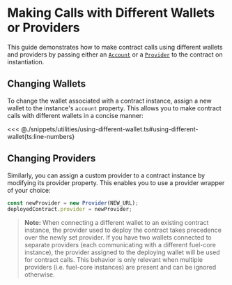 # Making Calls with Different Wallets or Providers

This guide demonstrates how to make contract calls using different wallets and providers by passing either an [`Account`](DOCS_API_URL/classes/_fuel_ts_account.Account.html) or a [`Provider`](DOCS_API_URL/classes/_fuel_ts_account.Provider.html) to the contract on instantiation.

## Changing Wallets

To change the wallet associated with a contract instance, assign a new wallet to the instance's `account` property. This allows you to make contract calls with different wallets in a concise manner:

<<< @./snippets/utilities/using-different-wallet.ts#using-different-wallet{ts:line-numbers}

## Changing Providers

Similarly, you can assign a custom provider to a contract instance by modifying its provider property. This enables you to use a provider wrapper of your choice:

<!-- TODO: Replace with a proper snippet. We lost this snippet because this test had to be removed/changed -->

```ts
const newProvider = new Provider(NEW_URL);
deployedContract.provider = newProvider;
```

> **Note:** When connecting a different wallet to an existing contract instance, the provider used to deploy the contract takes precedence over the newly set provider. If you have two wallets connected to separate providers (each communicating with a different fuel-core instance), the provider assigned to the deploying wallet will be used for contract calls. This behavior is only relevant when multiple providers (i.e. fuel-core instances) are present and can be ignored otherwise.
